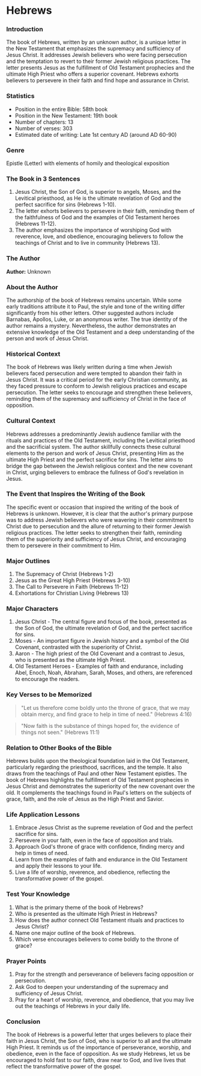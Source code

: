 # Hebrews

### Introduction

The book of Hebrews, written by an unknown author, is a unique letter in the New Testament that emphasizes the supremacy and sufficiency of Jesus Christ. It addresses Jewish believers who were facing persecution and the temptation to revert to their former Jewish religious practices. The letter presents Jesus as the fulfillment of Old Testament prophecies and the ultimate High Priest who offers a superior covenant. Hebrews exhorts believers to persevere in their faith and find hope and assurance in Christ.

### Statistics

* Position in the entire Bible: 58th book
* Position in the New Testament: 19th book
* Number of chapters: 13
* Number of verses: 303
* Estimated date of writing: Late 1st century AD (around AD 60-90)

### Genre

Epistle (Letter) with elements of homily and theological exposition

### The Book in 3 Sentences

1. Jesus Christ, the Son of God, is superior to angels, Moses, and the Levitical priesthood, as He is the ultimate revelation of God and the perfect sacrifice for sins (Hebrews 1-10).
2. The letter exhorts believers to persevere in their faith, reminding them of the faithfulness of God and the examples of Old Testament heroes (Hebrews 11-12).
3. The author emphasizes the importance of worshiping God with reverence, love, and obedience, encouraging believers to follow the teachings of Christ and to live in community (Hebrews 13).

### The Author

**Author:** Unknown

### About the Author

The authorship of the book of Hebrews remains uncertain. While some early traditions attribute it to Paul, the style and tone of the writing differ significantly from his other letters. Other suggested authors include Barnabas, Apollos, Luke, or an anonymous writer. The true identity of the author remains a mystery. Nevertheless, the author demonstrates an extensive knowledge of the Old Testament and a deep understanding of the person and work of Jesus Christ.

### Historical Context

The book of Hebrews was likely written during a time when Jewish believers faced persecution and were tempted to abandon their faith in Jesus Christ. It was a critical period for the early Christian community, as they faced pressure to conform to Jewish religious practices and escape persecution. The letter seeks to encourage and strengthen these believers, reminding them of the supremacy and sufficiency of Christ in the face of opposition.

### Cultural Context

Hebrews addresses a predominantly Jewish audience familiar with the rituals and practices of the Old Testament, including the Levitical priesthood and the sacrificial system. The author skillfully connects these cultural elements to the person and work of Jesus Christ, presenting Him as the ultimate High Priest and the perfect sacrifice for sins. The letter aims to bridge the gap between the Jewish religious context and the new covenant in Christ, urging believers to embrace the fullness of God's revelation in Jesus.

### The Event that Inspires the Writing of the Book

The specific event or occasion that inspired the writing of the book of Hebrews is unknown. However, it is clear that the author's primary purpose was to address Jewish believers who were wavering in their commitment to Christ due to persecution and the allure of returning to their former Jewish religious practices. The letter seeks to strengthen their faith, reminding them of the superiority and sufficiency of Jesus Christ, and encouraging them to persevere in their commitment to Him.

### Major Outlines

1. The Supremacy of Christ (Hebrews 1-2)
2. Jesus as the Great High Priest (Hebrews 3-10)
3. The Call to Persevere in Faith (Hebrews 11-12)
4. Exhortations for Christian Living (Hebrews 13)

### Major Characters

1. Jesus Christ - The central figure and focus of the book, presented as the Son of God, the ultimate revelation of God, and the perfect sacrifice for sins.
2. Moses - An important figure in Jewish history and a symbol of the Old Covenant, contrasted with the superiority of Christ.
3. Aaron - The high priest of the Old Covenant and a contrast to Jesus, who is presented as the ultimate High Priest.
4. Old Testament Heroes - Examples of faith and endurance, including Abel, Enoch, Noah, Abraham, Sarah, Moses, and others, are referenced to encourage the readers.

### Key Verses to be Memorized

> "Let us therefore come boldly unto the throne of grace, that we may obtain mercy, and find grace to help in time of need." (Hebrews 4:16)

> "Now faith is the substance of things hoped for, the evidence of things not seen." (Hebrews 11:1)

### Relation to Other Books of the Bible

Hebrews builds upon the theological foundation laid in the Old Testament, particularly regarding the priesthood, sacrifices, and the temple. It also draws from the teachings of Paul and other New Testament epistles. The book of Hebrews highlights the fulfillment of Old Testament prophecies in Jesus Christ and demonstrates the superiority of the new covenant over the old. It complements the teachings found in Paul's letters on the subjects of grace, faith, and the role of Jesus as the High Priest and Savior.

### Life Application Lessons

1. Embrace Jesus Christ as the supreme revelation of God and the perfect sacrifice for sins.
2. Persevere in your faith, even in the face of opposition and trials.
3. Approach God's throne of grace with confidence, finding mercy and help in times of need.
4. Learn from the examples of faith and endurance in the Old Testament and apply their lessons to your life.
5. Live a life of worship, reverence, and obedience, reflecting the transformative power of the gospel.

### Test Your Knowledge

1. What is the primary theme of the book of Hebrews?
2. Who is presented as the ultimate High Priest in Hebrews?
3. How does the author connect Old Testament rituals and practices to Jesus Christ?
4. Name one major outline of the book of Hebrews.
5. Which verse encourages believers to come boldly to the throne of grace?

### Prayer Points

1. Pray for the strength and perseverance of believers facing opposition or persecution.
2. Ask God to deepen your understanding of the supremacy and sufficiency of Jesus Christ.
3. Pray for a heart of worship, reverence, and obedience, that you may live out the teachings of Hebrews in your daily life.

### Conclusion

The book of Hebrews is a powerful letter that urges believers to place their faith in Jesus Christ, the Son of God, who is superior to all and the ultimate High Priest. It reminds us of the importance of perseverance, worship, and obedience, even in the face of opposition. As we study Hebrews, let us be encouraged to hold fast to our faith, draw near to God, and live lives that reflect the transformative power of the gospel.
